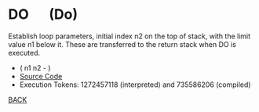 # DO &emsp; (Do)
Establish loop parameters, initial index n2 on the top of stack, with the limit value n1 below it. These are transferred to the return stack when DO is executed.
* ( n1 n2 - )
* [Source Code](../words/core/Do.cs)
* Execution Tokens: 1272457118 (interpreted) and 735586206 (compiled)


[BACK](builtins.md#Do)

